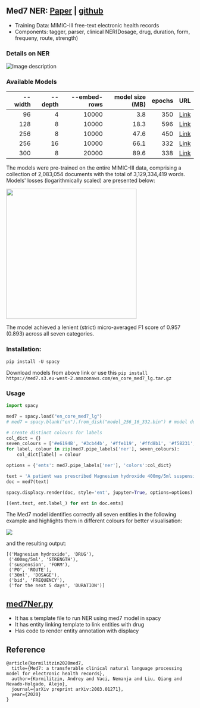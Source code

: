 ## Med7 NER: [Paper](https://arxiv.org/abs/2003.01271) | [github](https://github.com/kormilitzin/med7/)

* Training Data: MIMIC-III free-text electronic health records
* Components: tagger, parser, clinical NER(Dosage, drug, duration, form, frequeny, route, strength)

### Details on NER
![Image description](https://github.com/MageshDominator/bio-medical-clinical-ner-spacy-stanza/blob/master/med7-spacy/images/med7ner.png)

### Available Models
| --width  | --depth | --embed-rows    |model size (MB) | epochs | URL      |
| --------:| -------:| -------------:  |--------------: |------: |-----:    |
| 96       |      4  |   10000         |      3.8       |    350 | [Link](https://med7.s3.eu-west-2.amazonaws.com/t2v/model_096_04_350.bin) |
| 128      |      8  |   10000         |      18.3      |    596 | [Link](https://med7.s3.eu-west-2.amazonaws.com/t2v/model_128_08_596.bin) |
| 256      |      8  |   10000         |      47.6      |    450 | [Link](https://med7.s3.eu-west-2.amazonaws.com/t2v/model_256_08_450.bin) |
| 256      |      16  |   10000         |     66.1      |    332 | [Link](https://med7.s3.eu-west-2.amazonaws.com/t2v/model_256_16_332.bin) |
| 300      |      8  |    20000       |       89.6      |    338 | [Link](https://med7.s3.eu-west-2.amazonaws.com/t2v/model_300_08_338.bin) |

The models were pre-trained on the entire MIMIC-III data, comprising a collection of 2,083,054 documents with the total of 3,129,334,419 words. Models' losses (logarithmically scaled) are presented below:


<img src="https://github.com/MageshDominator/bio-medical-clinical-ner-spacy-stanza/blob/master/med7-spacy/images/loss.png" width="350">

The model achieved a lenient (strict) micro-averaged F1 score of 0.957 (0.893) across all seven categories.

### Installation:
```
pip install -U spacy
```

Download models from above link or use this
`pip install https://med7.s3.eu-west-2.amazonaws.com/en_core_med7_lg.tar.gz`

### Usage

```python
import spacy

med7 = spacy.load("en_core_med7_lg")
# med7 = spacy.blank("en").from_disk("model_256_16_332.bin") # model downloaded from above link

# create distinct colours for labels
col_dict = {}
seven_colours = ['#e6194B', '#3cb44b', '#ffe119', '#ffd8b1', '#f58231', '#f032e6', '#42d4f4']
for label, colour in zip(med7.pipe_labels['ner'], seven_colours):
    col_dict[label] = colour

options = {'ents': med7.pipe_labels['ner'], 'colors':col_dict}

text = 'A patient was prescribed Magnesium hydroxide 400mg/5ml suspension PO of total 30ml bid for the next 5 days.'
doc = med7(text)

spacy.displacy.render(doc, style='ent', jupyter=True, options=options)

[(ent.text, ent.label_) for ent in doc.ents]
```
The Med7 model identifies correctly all seven entities in the following example and highlights them in different colours for better visualisation:

![](https://github.com/MageshDominator/bio-medical-clinical-ner-spacy-stanza/blob/master/med7-spacy/images/displacy.png)


and the resulting output:

```
[('Magnesium hydroxide', 'DRUG'),
 ('400mg/5ml', 'STRENGTH'),
 ('suspension', 'FORM'),
 ('PO', 'ROUTE'),
 ('30ml', 'DOSAGE'),
 ('bid', 'FREQUENCY'),
 ('for the next 5 days', 'DURATION')]
```

## [med7Ner.py](https://github.com/MageshDominator/bio-medical-clinical-ner-spacy-stanza/blob/master/med7-spacy/med7Ner.py)
* It has s template file to run NER using med7 model in spacy
* It has entity linking template to link entities with drug
* Has code to render entity annotation with displacy

## Reference
```
@article{kormilitzin2020med7,
  title={Med7: a transferable clinical natural language processing model for electronic health records},
  author={Kormilitzin, Andrey and Vaci, Nemanja and Liu, Qiang and Nevado-Holgado, Alejo},
  journal={arXiv preprint arXiv:2003.01271},
  year={2020}
}
```
